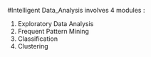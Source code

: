 #Intelligent Data_Analysis
involves 4 modules :
1) Exploratory Data Analysis
2) Frequent Pattern Mining
3) Classification
4) Clustering
